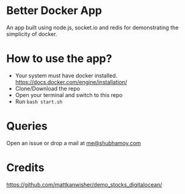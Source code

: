 # Better Docker App
An app built using node.js, socket.io and redis for demonstrating the simplicity of docker. 

# How to use the app?
* Your system must have docker installed. https://docs.docker.com/engine/installation/
* Clone/Download the repo 
* Open your terminal and switch to this repo 
* Run `bash start.sh`

# Queries
Open an issue or drop a mail at me@shubhamoy.com

# Credits
https://github.com/mattkanwisher/demo_stocks_digitalocean/
